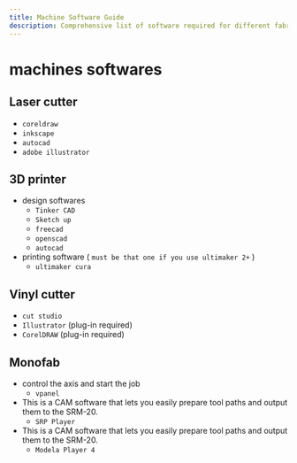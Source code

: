 ```yaml
---
title: Machine Software Guide
description: Comprehensive list of software required for different fabrication machines
---
```


# machines softwares
## Laser cutter
- `coreldraw`
- `inkscape`
- `autocad`
- `adobe illustrator`

## 3D printer
- design softwares
    - `Tinker CAD`
    - `Sketch up`
    - `freecad`
    - `openscad`
    - `autocad`
- printing software ( `must be that one if you use ultimaker 2+` )
    - `ultimaker cura`

## Vinyl cutter
- `cut studio`
- `Illustrator` (plug-in required)
- `CorelDRAW` (plug-in required)

## Monofab
 - control the axis and start the job
    - `vpanel`
- This is a CAM software that lets you easily prepare tool paths and output them to the SRM-20.
    - `SRP Player`
-  This is a CAM software that lets you easily prepare tool paths and output them to the SRM-20.
    - `Modela Player 4`